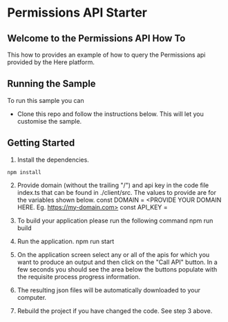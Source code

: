 
# Permissions API Starter

## Welcome to the Permissions API How To

This how to provides an example of how to query the Permissions api provided by the Here platform.

## Running the Sample

To run this sample you can

- Clone this repo and follow the instructions below. This will let you customise the sample.

## Getting Started

1. Install the dependencies.

```shell
npm install
```

2. Provide domain (without the trailing "/") and api key in the code file index.ts that can be found in ./client/src. The values to provide are for the variables shown below.
    const DOMAIN = <PROVIDE YOUR DOMAIN HERE. Eg. https://my-domain.com>
    const API_KEY = <PROVIDE A VALID API KEY>

3. To build your application please run the following command
npm run build

4. Run the application.
npm run start

5. On the application screen select any or all of the apis for which you want to produce an output and then click on the "Call API" button. In a few seconds you should see the area below the buttons populate with the requisite process progress information.

6. The resulting json files will be automatically downloaded to your computer.

7. Rebuild the project if you have changed the code. See step 3 above.